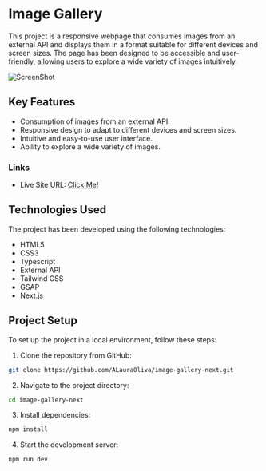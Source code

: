 # Image Gallery

This project is a responsive webpage that consumes images from an external API and displays them in a format suitable for different devices and screen sizes. The page has been designed to be accessible and user-friendly, allowing users to explore a wide variety of images intuitively.

![ScreenShot](https://i.ibb.co/g9DwJq6/823shots-so.png)

## Key Features

- Consumption of images from an external API.
- Responsive design to adapt to different devices and screen sizes.
- Intuitive and easy-to-use user interface.
- Ability to explore a wide variety of images.

### Links

<!-- - Solution URL: [Click Me](https://your-solution-url.com) -->

- Live Site URL: [Click Me!](https://imagegrid-bice.vercel.app/)

## Technologies Used

The project has been developed using the following technologies:

- HTML5
- CSS3
- Typescript
- External API
- Tailwind CSS
- GSAP
- Next.js

## Project Setup

To set up the project in a local environment, follow these steps:

1. Clone the repository from GitHub:

```bash
git clone https://github.com/ALauraOliva/image-gallery-next.git
```

2. Navigate to the project directory:

```bash
cd image-gallery-next
```

3. Install dependencies:

```bash
npm install
```

4. Start the development server:

```bash
npm run dev
```
